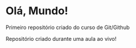 # Olá, Mundo!
 Primeiro repositório criado do curso de Git/Github

 Repositório criado durante uma aula ao vivo!
